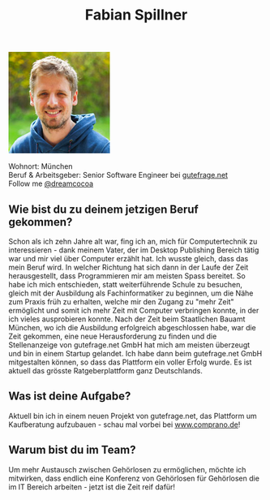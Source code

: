 ﻿---
layout: page
title: Fabian Spillner
---
![Fabian Spillner](/public/images/fabian_200px.jpg "Fabian Spillner")

Wohnort: München  
Beruf & Arbeitsgeber: Senior Software Engineer bei [gutefrage.net](http://www.gutefrage.net "gutefrage.net")<br>
Follow me <i class="fa fa-twitter"></i> <a href="http://twitter.com/dreamcocoa">@dreamcocoa</a>

## Wie bist du zu deinem jetzigen Beruf gekommen?

Schon als ich zehn Jahre alt war, fing ich an, mich für Computertechnik zu interessieren - dank meinem Vater, der im Desktop Publishing Bereich tätig war und mir viel über Computer erzählt hat. Ich wusste gleich, dass das mein Beruf wird. In welcher Richtung hat sich dann in der Laufe der Zeit herausgestellt, dass Programmieren mir am meisten Spass bereitet. So habe ich mich entschieden, statt weiterführende Schule zu besuchen, gleich mit der Ausbildung als Fachinformatiker zu beginnen, um die Nähe zum Praxis früh zu erhalten, welche mir den Zugang zu "mehr Zeit" ermöglicht und somit ich mehr Zeit mit Computer verbringen konnte, in der ich vieles ausprobieren konnte. Nach der Zeit beim Staatlichen Bauamt München, wo ich die Ausbildung erfolgreich abgeschlossen habe, war die Zeit gekommen, eine neue Herausforderung zu finden und die Stellenanzeige von gutefrage.net GmbH hat mich am meisten überzeugt und bin in einem Startup gelandet. Ich habe dann beim gutefrage.net GmbH mitgestalten können, so dass das Plattform ein voller Erfolg wurde. Es ist aktuell das grösste Ratgeberplattform ganz Deutschlands.

## Was ist deine Aufgabe?

Aktuell bin ich in einem neuen Projekt von gutefrage.net, das Plattform um Kaufberatung aufzubauen - schau mal vorbei bei www.comprano.de!

## Warum bist du im Team?

Um mehr Austausch zwischen Gehörlosen zu ermöglichen, möchte ich mitwirken, dass endlich eine Konferenz von Gehörlosen für Gehörlosen die im IT Bereich arbeiten - jetzt ist die Zeit reif dafür!
